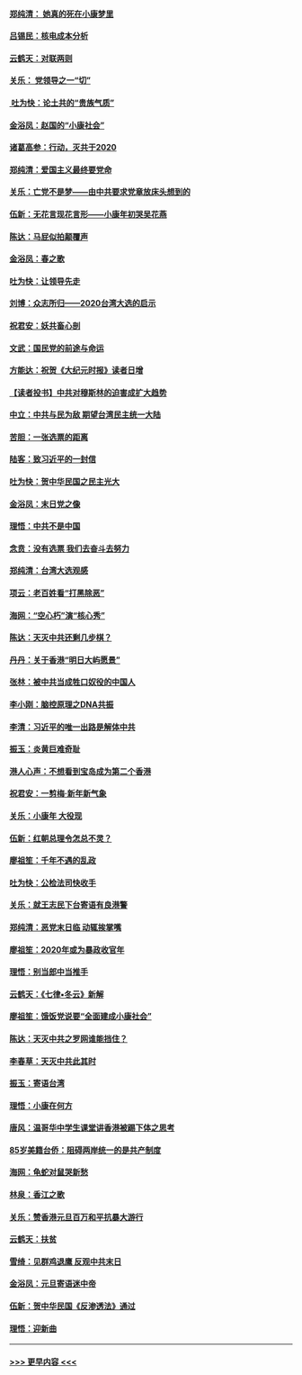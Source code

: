 #### [郑纯清： 她真的死在小康梦里](../pages/nsc993/n11806623.md?t=01201431) 
#### [吕锡民：核电成本分析](../pages/nsc993/n11806284.md?t=01201431) 
#### [云鹤天：对联两则](../pages/nsc993/n11805957.md?t=01201431) 
#### [关乐： 党领导之一“切”](../pages/nsc993/n11804505.md?t=01201431) 
#### [ 吐为快：论土共的“贵族气质”](../pages/nsc993/n11804490.md?t=01201431) 
#### [金浴凤：赵国的“小康社会”](../pages/nsc993/n11804452.md?t=01201431) 
#### [诸葛高参：行动，灭共于2020](../pages/nsc993/n11804120.md?t=01201431) 
#### [郑纯清：爱国主义最终要党命](../pages/nsc993/n11802197.md?t=01201431) 
#### [关乐：亡党不是梦——由中共要求党章放床头想到的](../pages/nsc993/n11802156.md?t=01201431) 
#### [伍新：无花言现花言形——小康年初哭吴花燕](../pages/nsc993/n11800044.md?t=01201431) 
#### [陈达：马屁似拍颠覆声](../pages/nsc993/n11800010.md?t=01201431) 
#### [金浴凤：春之歌](../pages/nsc993/n11797687.md?t=01201431) 
#### [吐为快：让领导先走](../pages/nsc993/n11797512.md?t=01201431) 
#### [刘博：众志所归——2020台湾大选的启示](../pages/nsc993/n11796878.md?t=01201431) 
#### [祝君安：妖共畜心剖](../pages/nsc993/n11794273.md?t=01201431) 
#### [文武：国民党的前途与命运](../pages/nsc993/n11794198.md?t=01201431) 
#### [方能达：祝贺《大纪元时报》读者日增](../pages/nsc993/n11793807.md?t=01201431) 
#### [【读者投书】中共对穆斯林的迫害成扩大趋势](../pages/nsc993/n11791371.md?t=01201431) 
#### [中立：中共与民为敌 期望台湾民主统一大陆](../pages/nsc993/n11790392.md?t=01201431) 
#### [苦胆：一张选票的距离](../pages/nsc993/n11788914.md?t=01201431) 
#### [陆客：致习近平的一封信](../pages/nsc993/n11788867.md?t=01201431) 
#### [吐为快：贺中华民国之民主光大](../pages/nsc993/n11788618.md?t=01201431) 
#### [金浴凤：末日党之像](../pages/nsc993/n11787475.md?t=01201431) 
#### [理悟：中共不是中国](../pages/nsc993/n11787463.md?t=01201431) 
#### [念贲：没有选票  我们去奋斗去努力](../pages/nsc993/n11787398.md?t=01201431) 
#### [郑纯清：台湾大选观感](../pages/nsc993/n11786210.md?t=01201431) 
#### [项云：老百姓看“打黑除恶”](../pages/nsc993/n11785398.md?t=01201431) 
#### [海网：“空心朽”演“核心秀”](../pages/nsc993/n11783874.md?t=01201431) 
#### [陈达：天灭中共还剩几步棋？](../pages/nsc993/n11783719.md?t=01201431) 
#### [丹丹：关于香港“明日大屿愿景”](../pages/nsc993/n11783273.md?t=01201431) 
#### [张林：被中共当成牲口奴役的中国人](../pages/nsc993/n11782397.md?t=01201431) 
#### [李小刚：脑控原理之DNA共振](../pages/nsc993/n11780962.md?t=01201431) 
#### [李清：习近平的唯一出路是解体中共](../pages/nsc993/n11780866.md?t=01201431) 
#### [振玉：炎黄巨难奇耻](../pages/nsc993/n11779632.md?t=01201431) 
#### [港人心声：不想看到宝岛成为第二个香港](../pages/nsc993/n11778817.md?t=01201431) 
#### [祝君安：一剪梅‧新年新气象](../pages/nsc993/n11776340.md?t=01201431) 
#### [关乐：小康年 大役现](../pages/nsc993/n11774213.md?t=01201431) 
#### [伍新：红朝总理令怎总不灵？](../pages/nsc993/n11770813.md?t=01201431) 
#### [廖祖笙：千年不遇的乱政](../pages/nsc993/n11770373.md?t=01201431) 
#### [吐为快：公检法司快收手](../pages/nsc993/n11770359.md?t=01201431) 
#### [关乐：就王志民下台寄语有良港警](../pages/nsc993/n11769903.md?t=01201431) 
#### [郑纯清：恶党末日临 动辄挨掌嘴](../pages/nsc993/n11769356.md?t=01201431) 
#### [廖祖笙：2020年或为暴政收官年](../pages/nsc993/n11768216.md?t=01201431) 
#### [理悟：别当郎中当推手](../pages/nsc993/n11768243.md?t=01201431) 
#### [云鹤天：《七律▪冬云》新解](../pages/nsc993/n11768204.md?t=01201431) 
#### [廖祖笙：饿饭党说要“全面建成小康社会”](../pages/nsc993/n11767482.md?t=01201431) 
#### [陈达：天灭中共之罗网谁能挡住？](../pages/nsc993/n11767465.md?t=01201431) 
#### [李春草：天灭中共此其时](../pages/nsc993/n11767452.md?t=01201431) 
#### [振玉：寄语台湾](../pages/nsc993/n11767432.md?t=01201431) 
#### [理悟：小康在何方](../pages/nsc993/n11767394.md?t=01201431) 
#### [唐风：温哥华中学生课堂讲香港被踢下体之思考](../pages/nsc993/n11766848.md?t=01201431) 
#### [85岁美籍台侨：阻碍两岸统一的是共产制度](../pages/nsc993/n11765043.md?t=01201431) 
#### [海网：龟蛇对鼠哭新愁](../pages/nsc993/n11764895.md?t=01201431) 
#### [林泉：香江之歌](../pages/nsc993/n11764415.md?t=01201431) 
#### [关乐：赞香港元旦百万和平抗暴大游行](../pages/nsc993/n11764382.md?t=01201431) 
#### [云鹤天：扶贫](../pages/nsc993/n11764245.md?t=01201431) 
#### [雪绮：见群鸡退鹰  反观中共末日](../pages/nsc993/n11762112.md?t=01201431) 
#### [金浴凤：元旦寄语迷中帝](../pages/nsc993/n11761788.md?t=01201431) 
#### [伍新：贺中华民国《反渗透法》通过](../pages/nsc993/n11761994.md?t=01201431) 
#### [理悟：迎新曲](../pages/nsc993/n11761152.md?t=01201431) 

----
#### [ >>> 更早内容 <<< ](../indexes/nsc993-earlier.md)
